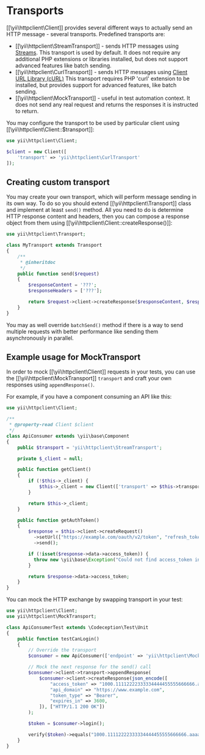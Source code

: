 Transports
==========

[[\yii\httpclient\Client]] provides several different ways to actually send an HTTP message - several transports.
Predefined transports are:

 - [[\yii\httpclient\StreamTransport]] - sends HTTP messages using [Streams](http://php.net/manual/en/book.stream.php).
   This transport is used by default. It does not require any additional PHP extensions or libraries installed,
   but does not support advanced features like batch sending.
 - [[\yii\httpclient\CurlTransport]] - sends HTTP messages using [Client URL Library (cURL)](http://php.net/manual/en/book.curl.php)
   This transport requires PHP 'curl' extension to be installed, but provides support for advanced features, like
   batch sending.
 - [[\yii\httpclient\MockTransport]] - useful in test automation context. It does not send any real request and returns
   the responses it is instructed to return.

You may configure the transport to be used by particular client using [[\yii\httpclient\Client::$transport]]:

```php
use yii\httpclient\Client;

$client = new Client([
    'transport' => 'yii\httpclient\CurlTransport'
]);
```


## Creating custom transport

You may create your own transport, which will perform message sending in its own way. To do so you should
extend [[\yii\httpclient\Transport]] class and implement at least `send()` method. All you need to do is
determine HTTP response content and headers, then you can compose a response object from them using
[[\yii\httpclient\Client::createResponse()]]:

```php
use yii\httpclient\Transport;

class MyTransport extends Transport
{
    /**
     * @inheritdoc
     */
    public function send($request)
    {
        $responseContent = '???';
        $responseHeaders = ['???'];

        return $request->client->createResponse($responseContent, $responseHeaders);
    }
}
```

You may as well override `batchSend()` method if there is a way to send multiple requests with better performance
like sending them asynchronously in parallel.

## Example usage for MockTransport

In order to mock [[\yii\httpclient\Client]] requests in your tests, you can use the [[\yii\httpclient\MockTransport]]
`transport` and craft your own responses using `appendResponse()`.

For example, if you have a component consuming an API like this:

```php
use yii\httpclient\Client;

/**
 * @property-read Client $client
 */
class ApiConsumer extends \yii\base\Component
{
    public $transport = 'yii\httpclient\StreamTransport';

    private $_client = null;

    public function getClient()
    {
        if (!$this->_client) {
            $this->_client = new Client(['transport' => $this->transport]);
        }

        return $this->_client;
    }

    public function getAuthToken()
    {
        $response = $this->client->createRequest()
          ->setUrl(["https://example.com/oauth/v2/token", "refresh_token" => "TEST_TOKEN", "client_id" => "CLIENT_ID", /* ... */])
          ->send();

        if (!isset($response->data->access_token)) {
          throw new \yii\base\Exception("Could not find access_token in API response.");
        }

        return $response->data->access_token;
    }
}
```

You can mock the HTTP exchange by swapping transport in your test:

```php
use yii\httpclient\Client;
use yii\httpclient\MockTransport;

class ApiConsumerTest extends \Codeception\Test\Unit
{
    public function testCanLogin()
    {
        // Override the transport
        $consumer = new ApiConsumer(['endpoint' => 'yii\httpclient\MockTransport']);

        // Mock the next response for the send() call
        $consumer->client->transport->appendResponse(
            $consumer->client->createResponse(json_encode([
                "access_token" => "1000.11112222333334444455555666666.aaaaaabbbbbbbccccccdddddddeeeeee",
                "api_domain" => "https://www.example.com",
                "token_type" => "Bearer",
                "expires_in" => 3600,
            ]), ["HTTP/1.1 200 OK"])
        );

        $token = $consumer->login();

        verify($token)->equals("1000.11112222333334444455555666666.aaaaaabbbbbbbccccccdddddddeeeeee");
    }
}
```
